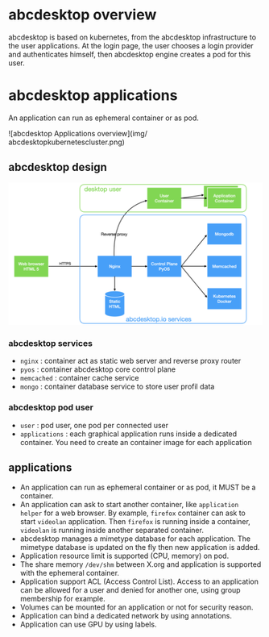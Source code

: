 
# abcdesktop overview

abcdesktop is based on kubernetes, from the abcdesktop infrastructure to the user applications.
At the login page, the user chooses a login provider and authenticates himself, then abcdesktop engine creates a pod for this user.

# abcdesktop applications

An application can run as ephemeral container or as pod.

![abcdesktop Applications overview](img/ abcdesktopkubernetescluster.png)

## abcdesktop design

![abcdesktop Architecture overview](img/architecture-overview.png)


### abcdesktop services

* `nginx` : container act as static web server and reverse proxy router
* `pyos`  : container abcdesktop core control plane
* `memcached` : container cache service
* `mongo`     : container database service to store user profil data

### abcdesktop pod user

* `user` : pod user, one pod per connected user
* `applications` : each graphical application runs inside a dedicated container. You need to create an container image for each application

## applications

* An application can run as ephemeral container or as pod, it MUST be a container.
* An application can ask to start another container, like `application helper` for a web browser. By example, `firefox` container can ask to start `videolan` application. Then `firefox` is running inside a container, `videolan` is running inside another separated container. 
* abcdesktop manages a mimetype database for each application. The mimetype database is updated on the fly then new application is added.
* Application resource limit is supported (CPU, memory) on pod.
* The share memory `/dev/shm` between X.org and application is supported with the ephemeral container.
* Application support ACL (Access Control List). Access to an application can be allowed for a user and denied for another one, using group membership for example.
* Volumes can be mounted for an application or not for security reason.
* Application can bind a dedicated network by using annotations.
* Application can use GPU by using labels.
